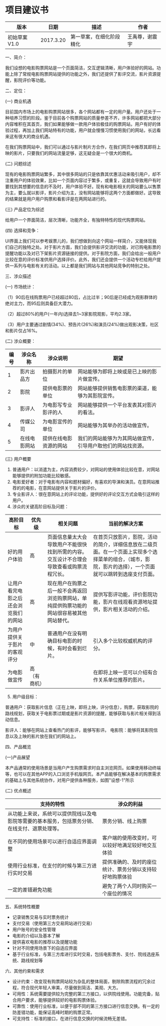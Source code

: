 # 项目建议书

| 版本 | 日期 | 描述 | 作者 |
| --- | --- | --- | --- |
| 初始草案V1.0 | 2017.3.20 | 第一草案，在细化阶段精化 | 王禹尊，谢震宇 |



 一、简介：

我们设想的电影购票网站是一个页面简洁，交互逻辑清晰，用户体验好的网站。功能上除了常规电影购票网站提供的功能之外，我们还提供了影评交流，影片资源提醒，影院评价等功能。

 二、定位：

 (一) 商业机遇

目前国内市场上的电影购票网站很多，各个网站都有一定的用户量。用户还处于一种培养习惯的阶段。鉴于目前各个购票网站的质量参差不齐，许多网站都把大部分内容堆积在其首页，我们如果能够做一款用户体验极佳的购票网站，用户有好的体验过程，再加上我们网站特有的功能，用户就会慢慢习惯使用我们的网站，长远看来这有很大的商业机遇。

在我们购票网站中，我们可以通过与影片制片方合作，在我们网页中推荐其即将上映的影片，只要我们的网站流量足够，这无疑会是一个很大的商机。

 (二) 问题综述

现有的电影购票网站繁多，其中很多网站的只是依靠其优惠活动来吸引用户，却不注重用户的体验效果，比如一个页面内容过于繁多，或重复，这就会导致用户有时要找到其想要的信息的不及时，用户体验不好。现有和电影相关的网站要么以售票为主，要么就以影评，影片介绍为主，没有网站能够将这两个方面都做好。这导致的结果就是用户用户购票和看影评是在两网站进行的。

(三) 产品定位为综述

给用户一个界面简洁，层次清晰，功能齐全，有独特特性的现代购票网站。

(四) 选择和竞争：

UI界面上我们可以参考娱票儿的，我们想做到向这个网站一样简介，又能体现我们自己的独特之处。对于影片方面，我们会提供影评交流的功能，对已购电影票的提醒功能以及对已下架影片资源链接的提供。对于影院方面，我们会给出一般用户比较在意的评价标准供用户选择评价。此外，我们还会提供一个活动专栏给用户提供一系列与电影有关的活动。以上都是我们网站与其他网站竞争的特别之处。

三、涉众描述

(一) 市场统计：

  （1）90后在线购票用户已经超过80后，占比过半；90后是已经成为观影群体的绝对主力，而95后则具备巨大潜力。

  （2）超过80%的用户(一年内)选择去1~3家影院观影，平均2.3家。

  （3）用户主要通过剧情(34%)、预告片(26%)和演员(24%)做出观影决策，社区和影片仅占16%。

(二) 涉众概要：

| 编号 | 涉众名称 | 涉众说明 | 期望 |
| --- | --- | --- | --- |
| 1 | 影片出品方 | 拍摄影片的单位 | 网站能够为即将上映或是已上映的影片做宣传。 |
| 2 | 影院 | 提供电影票的单位 | 网站能够提供销售电影票的渠道，能够为其影院宣传。 |
| 3 | 影评人 | 为电影写专业影评的人 | 网站能够提供一个平台发表其对影片的看法。 |
| 4 | 传媒公司 | 为电影宣传的单位 | 网站能够为其举办的活动做宣传。 |
| 5 | 在线电影网站 | 提供在线电影资源的网站 | 我们的网站能够为为其网站做宣传，引导用户取他们的网站找资源。 |

(三) 用户概要

1. 普通用户：以消遣为主，内容消费较少，对网站的使用体验比较在意，对网站能够提供的附加功能比较敏感。
2. 电影爱好者：对于电影有内容和题材偏好，有喜欢的导演和演员。在意网站推荐的的电影，在意网站提供关于影片的评价。
3. 专业影评人：很在意网站上的评论功能，提供好的评论交互方式会吸引这样的用户。
4. 涉众的关键高阶目标及问题：

| 高阶目标 | 优先级 | 相关问题 | 当前的解决方案 |
| --- | --- | --- | --- |
| 好的用户体验 | 高 | 页面信息量太大会导致用户不能很快找到所需的内容。交互设计不合理会导致查看或购票流程冗长。 | 在首页只放影片，影院，活动的简介，详细信息放在二级页面。在一个页面上实现多个选择菜单的组合，（城市，影院，影片的选择），一个页面就可以跳转到选座支付页面。 |
| 让用户看完电影之后还会浏览我们的网站 | 高 | 现在用户在购票之后一般不会再返回浏览购票网站，单纯提供购票功能的网站很容易被其他网站替代。 | 提供写影评功能，评价影院功能，影片在线观看资源地址提供，影片相关活动的介绍。 |
| 为用户提供关于影片的客观评分 | 中 | 普通用户在没有明确目标电影的时候，有时会看到烂片。 | 引入多个比较权威机构的评分。 |
| 为电影做宣传 | 高（有商机） |   | 在即将上映一览可以介绍有合作关系单位推荐的影片。 |



5. 用户级目标：

普通用户：获取影片信息（正在上映，即将上映，评分信息），购票，获取影院的路线规划，获取关于电影票过期或是影片资源的提醒，能够获取与影片相关得到活动信息。

影评人：能够在网站上查看热门的影评，能够写影评。
    电影院：能够将其影院信息以及上映的影片放在我们的网站上。

 四、产品概览

(一)产品展望

本产品通常的使用场景是当用户产生购票需求时自主浏览网页。如果使用移动终端等，也可以在其他APP的入口浏览手机版网页。本产品能够在解决基本的购票需求的基础上与其他系统协作，对用户提供各种服务，如图&quot;设想-1&quot;所示

(二) 优点概述

| 支持的特性 | 涉众的利益 |
| --- | --- |
|     从功能上来说，系统可以提供院线以及电影院等需要的基本服务，包括票务分销、在线支付、退票处理等。 |     票务分销、线上购票 |
|     在不同的使用场景可以进行自适应界面调整 |     客户端的使用改变时，可以较好地满足较好地交互体验 |
|     使用行业标准，在支付的时候与第三方进行实时交易 |     提供准确的、及时的座位统计、票务分销以支持较好地购票体验 |
|     一定的差错避免功能 |     避免了两个人同时购买一个座位的情况 |

五、系统特性概要

- 记录销售交易与实时票务统计
- 支付交易（使用第三方交易网站进行交易）
- 用户账号的安全性管理
- 电影的介绍以及基本了解
- 提供喜欢电影的推荐以及提醒功能
- 针对不同使用场景下的自适应界面
- 基于行业标准，与第三方库进行实时交易，包括电影票务、支付、院线选座系统、路线规划等

 六、其他约束和需求

- 设计约束：改变现有购票网站较为杂乱的整体局面，剔除购票流程的冗余过程，符合现代年轻人审美，尽量做到简洁、美观、大方。
- 可用性：系统需要提供较为完整的第三方接口，以供院线使用。功能完备，贴合用户要求，能够提供较好的电影购票体验。
- 可靠性：使用行业标准，以便于部不同的第三方接口进行信息交换。有一定的防差错功能，能保证高峰时期的购票正常。
- 可支持性：标准的接口，在进行信息交换的时候流畅无差错。

